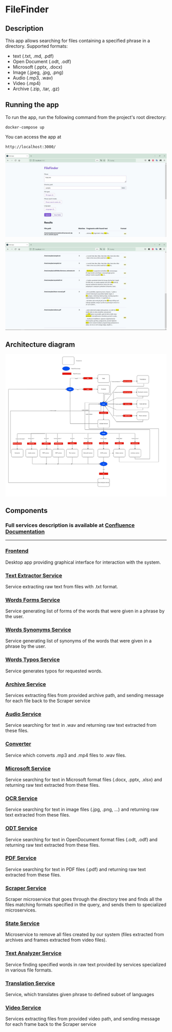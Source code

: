 # FileFinder
## Description
This app allows searching for files containing a specified phrase in a directory.
Supported formats:
* text (.txt, .md, .pdf)
* Open Document (.odt, .odf)
* Microsoft (.pptx, .docx)
* Image (.jpeg, .jpg, .png)
* Audio (.mp3, .wav)
* Video (.mp4)
* Archive (.zip, .tar, .gz)

## Running the app
To run the app, run the following command from the project's root directory:

    docker-compose up


You can access the app at

    http://localhost:3000/

![app-screen](./app-docs/home.JPG)


![app-screen](./app-docs/results.JPG)

## Architecture diagram

![architecture](./app-docs/scheme.png)

## Components

### Full services description is available at [Confluence Documentation](./app-docs/FileFinderDocumentation.pdf)

---
### [Frontend](./frontend)
Desktop app providing graphical interface for interaction with the system.

### [Text Extractor Service](./textExtractor)
Service extracting raw text from files with .txt format.

### [Words Forms Service](./wordsForms)
Service generating list of forms of the words that were given in a phrase by the user.

### [Words Synonyms Service](./wordsSynonyms)
Service generating list of synonyms of the words that were given in a phrase by the user.

### [Words Typos Service](./wordsTypos)
Service generates typos for requested words.

### [Archive Service](./archive_service)
Services extracting files from provided archive path, and sending message for each file back to the Scraper service

### [Audio Service](./audio_service)
Service searching for text in .wav and returning raw text extracted from these files.

### [Converter](./converter)
Service which converts .mp3 and .mp4 files to .wav files.

### [Microsoft Service](./microsoft_service)
Service searching for text in Microsoft format files (.docx, .pptx, .xlsx) and returning raw text extracted from these files.

### [OCR Service](./ocr_service)
Service searching for text in image files (.jpg, .png, ...) and returning raw text extracted from these files.

### [ODT Service](./odt_service)
Service searching for text in OpenDocument format files (.odt, .odf) and returning raw text extracted from these files.

### [PDF Service](./pdf_service)
Service searching for text in PDF files (.pdf) and returning raw text extracted from these files.

### [Scraper Service](./scraper)
Scraper microservice that goes through the directory tree and finds all the files matching formats specified in the query, and sends them to specialized microservices.

### [State Service](./state_service)
Microservice to remove all files created by our system (files extracted from archives and frames extracted from video files).

### [Text Analyzer Service](./textAnalyzer)
Service finding specified words in raw text provided by services specialized in various file formats.

### [Translation Service](./translation)
Service, which translates given phrase to defined subset of languages

### [Video Service](./video_service)
Services extracting files from provided video path, and sending message for each frame back to the Scraper service
